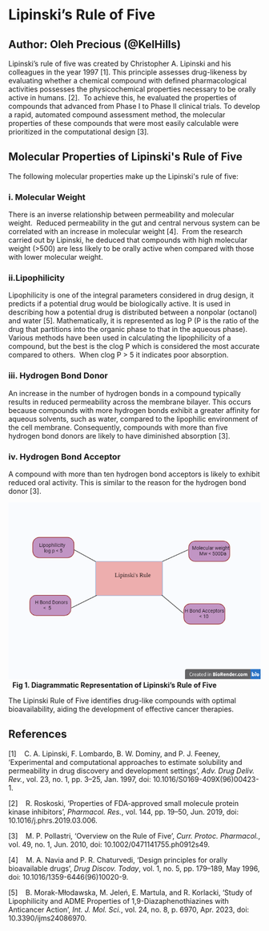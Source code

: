 <!--StartFragment-->

# Lipinski’s Rule of Five 

## Author: Oleh Precious (@KelHills) 

Lipinski’s rule of five was created by Christopher A. Lipinski and his colleagues in the year 1997 [1]. This principle assesses drug-likeness by evaluating whether a chemical compound with defined pharmacological activities possesses the physicochemical properties necessary to be orally active in humans. [2].  To achieve this, he evaluated the properties of compounds that advanced from Phase I to Phase II clinical trials. To develop a rapid, automated compound assessment method, the molecular properties of these compounds that were most easily calculable were prioritized in the computational design [3]. 

## Molecular Properties of Lipinski's Rule of Five
The following molecular properties make up the Lipinski's rule of five:

### i. Molecular Weight
There is an inverse relationship between permeability and molecular weight.  Reduced permeability in the gut and central nervous system can be correlated with an increase in molecular weight [4].  From the research carried out by Lipinski, he deduced that compounds with high molecular weight (>500) are less likely to be orally active when compared with those with lower molecular weight. 

### ii.Lipophilicity
Lipophilicity is one of the integral parameters considered in drug design, it predicts if a potential drug would be biologically active. It is used in describing how a potential drug is distributed between a nonpolar (octanol) and water [5]. Mathematically, it is represented as log P (P is the ratio of the drug that partitions into the organic phase to that in the aqueous phase). Various methods have been used in calculating the lipophilicity of a compound, but the best is the clog P which is considered the most accurate compared to others.  When clog P > 5 it indicates poor absorption.

### iii. Hydrogen Bond Donor
An increase in the number of hydrogen bonds in a compound typically results in reduced permeability across the membrane bilayer. This occurs because compounds with more hydrogen bonds exhibit a greater affinity for aqueous solvents, such as water, compared to the lipophilic environment of the cell membrane. Consequently, compounds with more than five hydrogen bond donors are likely to have diminished absorption [3].

### iv. Hydrogen Bond Acceptor
A compound with more than ten hydrogen bond acceptors is likely to exhibit reduced oral activity. This is similar to the reason for the hydrogen bond donor [3].

![Figure 1: Diagrammatic representation of Lipinski’s Rule of Five](images/figure1.png)
 
**Fig 1. Diagrammatic Representation of Lipinski’s Rule of Five**

The Lipinski Rule of Five identifies drug-like compounds with optimal bioavailability, aiding the development of effective cancer therapies.

## References

[1]    C. A. Lipinski, F. Lombardo, B. W. Dominy, and P. J. Feeney, ‘Experimental and computational approaches to estimate solubility and permeability in drug discovery and development settings’, _Adv. Drug Deliv. Rev._, vol. 23, no. 1, pp. 3–25, Jan. 1997, doi: 10.1016/S0169-409X(96)00423-1.

[2]    R. Roskoski, ‘Properties of FDA-approved small molecule protein kinase inhibitors’, _Pharmacol. Res._, vol. 144, pp. 19–50, Jun. 2019, doi: 10.1016/j.phrs.2019.03.006.

[3]    M. P. Pollastri, ‘Overview on the Rule of Five’, _Curr. Protoc. Pharmacol._, vol. 49, no. 1, Jun. 2010, doi: 10.1002/0471141755.ph0912s49.

[4]    M. A. Navia and P. R. Chaturvedi, ‘Design principles for orally bioavailable drugs’, _Drug Discov. Today_, vol. 1, no. 5, pp. 179–189, May 1996, doi: 10.1016/1359-6446(96)10020-9.

[5]    B. Morak-Młodawska, M. Jeleń, E. Martula, and R. Korlacki, ‘Study of Lipophilicity and ADME Properties of 1,9-Diazaphenothiazines with Anticancer Action’, _Int. J. Mol. Sci._, vol. 24, no. 8, p. 6970, Apr. 2023, doi: 10.3390/ijms24086970.

 




<!--EndFragment-->
